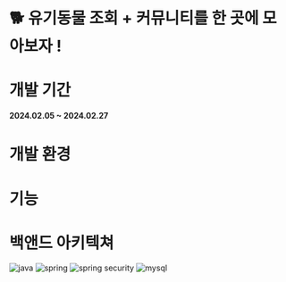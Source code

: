# 🐕 유기동물 조회 + 커뮤니티를 한 곳에 모아보자 ! 



# 개발 기간
**2024.02.05 ~ 2024.02.27**

# 개발 환경

# 기능

# 백앤드 아키텍쳐
  

![java](https://img.shields.io/badge/Java-ED8B00?style=for-the-badge&logo=openjdk&logoColor=white)
![spring](https://img.shields.io/badge/Spring-6DB33F?style=for-the-badge&logo=spring&logoColor=white)
![spring security](https://img.shields.io/badge/Spring_Security-6DB33F?style=for-the-badge&logo=Spring-Security&logoColor=white)
![mysql](https://img.shields.io/badge/MySQL-005C84?style=for-the-badge&logo=mysql&logoColor=white)

